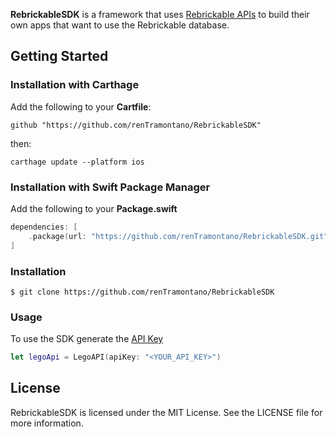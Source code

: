 **RebrickableSDK** is a framework that uses [Rebrickable APIs](https://rebrickable.com/api/v3/docs/?key=5d31bd9f6fe3ad39cbcc573bd64bada1) to build their own apps that want to use the Rebrickable database.

## Getting Started
### Installation with Carthage
Add the following to your **Cartfile**:

```
github "https://github.com/renTramontano/RebrickableSDK"
```
then:
```
carthage update --platform ios
```

### Installation with Swift Package Manager
Add the following to your **Package.swift**

```swift
dependencies: [
    .package(url: "https://github.com/renTramontano/RebrickableSDK.git", .upToNextMajor(from: "1.0.1"))
]
``` 

### Installation
```
$ git clone https://github.com/renTramontano/RebrickableSDK
```

### Usage
To use the SDK generate the [API Key](https://rebrickable.com/users/kingborn187/settings/#api)
```swift
let legoApi = LegoAPI(apiKey: "<YOUR_API_KEY>")
```

## License
RebrickableSDK is licensed under the MIT License. See the LICENSE file for more information.
